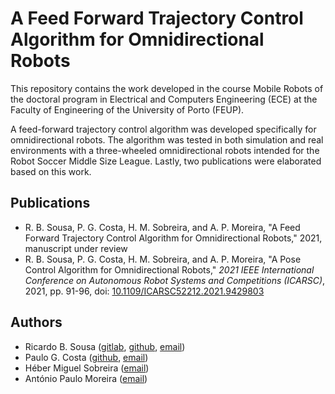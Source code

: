 # A Feed Forward Trajectory Control Algorithm for Omnidirectional Robots

This repository contains the work developed in the course Mobile Robots of the
doctoral program in Electrical and Computers Engineering (ECE) at the Faculty of
Engineering of the University of Porto (FEUP).

A feed-forward trajectory control algorithm was developed specifically for
omnidirectional robots. The algorithm was tested in both simulation and real
environments with a three-wheeled omnidirectional robots intended for the Robot
Soccer Middle Size League. Lastly, two publications were elaborated based on
this work.

## Publications

- R. B. Sousa, P. G. Costa, H. M. Sobreira, and A. P. Moreira,
  "A Feed Forward Trajectory Control Algorithm for Omnidirectional Robots,"
  2021, manuscript under review
- R. B. Sousa, P. G. Costa, H. M. Sobreira, and A. P. Moreira,
  "A Pose Control Algorithm for Omnidirectional Robots,"
  _2021 IEEE International Conference on Autonomous Robot Systems and
  Competitions (ICARSC)_, 2021, pp. 91-96, doi:
  [10.1109/ICARSC52212.2021.9429803](https://doi.org/10.1109/ICARSC52212.2021.9429803)

## Authors

- Ricardo B. Sousa ([gitlab](https://gitlab.com/sousarbarb/),
  [github](https://github.com/sousarbarb/),
  [email](mailto:up201503004@edu.fe.up.pt))
- Paulo G. Costa ([github](https://github.com/P33a), [email](paco@fe.up.pt))
- Héber Miguel Sobreira ([email](heber.m.sobreira@inesctec.pt))
- António Paulo Moreira ([email](amoreira@fe.up.pt))
